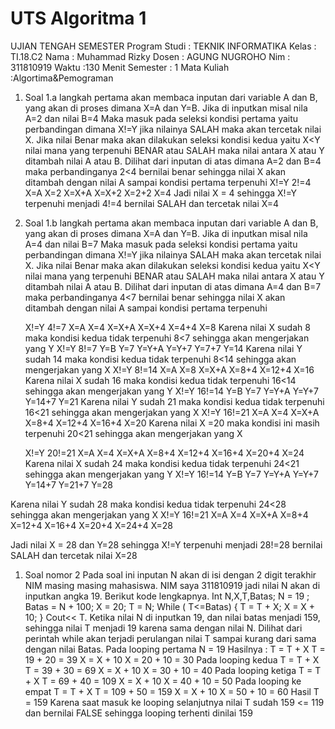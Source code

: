 # UTS Algoritma 1

UJIAN TENGAH SEMESTER
Program Studi : TEKNIK INFORMATIKA			Kelas		: TI.18.C2
Nama		: Muhammad Rizky			Dosen		: AGUNG NUGROHO
Nim		: 311810919				Waktu		:130 Menit
Semester	: 1					Mata Kuliah	:Algortima&Pemograman

1.	Soal 1.a langkah pertama akan membaca inputan dari variable A dan B, yang akan di proses dimana X=A dan Y=B.
Jika di inputkan misal nila A=2 dan nilai B=4
Maka masuk  pada seleksi kondisi pertama yaitu perbandingan dimana X!=Y jika nilainya SALAH maka akan tercetak nilai X.
Jika nilai Benar maka akan dilakukan seleksi kondisi kedua yaitu X<Y nilai mana yang terpenuhi  BENAR atau SALAH maka nilai antara X atau Y ditambah nilai A atau B.
Dilihat dari inputan di atas dimana A=2 dan B=4 maka perbandinganya 2<4 bernilai benar sehingga nilai X akan ditambah dengan nilai A sampai kondisi pertama terpenuhi
	X!=Y					2!=4
	X=A					X=2
X=X+A				X=X+2
					X=2+2
					X=4
Jadi nilai X = 4 sehingga X!=Y terpenuhi menjadi 4!=4 bernilai SALAH dan tercetak nilai X=4

2.	Soal 1.b langkah pertama akan membaca inputan dari variable A dan B, yang akan di proses dimana X=A dan Y=B.
Jika di inputkan misal nila A=4 dan nilai B=7
Maka masuk  pada seleksi kondisi pertama yaitu perbandingan dimana X!=Y jika nilainya SALAH maka akan tercetak nilai X.
Jika nilai Benar maka akan dilakukan seleksi kondisi kedua yaitu X<Y nilai mana yang terpenuhi  BENAR atau SALAH maka nilai antara X atau Y ditambah nilai A atau B.
Dilihat dari inputan di atas dimana A=4 dan B=7 maka perbandinganya 4<7 bernilai benar sehingga nilai X akan ditambah dengan nilai A sampai kondisi pertama terpenuhi

	X!=Y					4!=7
	X=A					X=4
X=X+A				X=X+4
					X=4+4
					X=8
Karena nilai X sudah 8 maka kondisi kedua tidak terpenuhi 8<7 sehingga akan mengerjakan yang Y
	X!=Y					8!=7
	Y=B					Y=7
Y=Y+A				Y=Y+7
					Y=7+7
					Y=14
Karena nilai Y sudah 14 maka kondisi kedua tidak terpenuhi 8<14 sehingga akan mengerjakan yang X
	X!=Y					8!=14
	X=A					X=8
X=X+A				X=8+4
					X=12+4
					X=16
Karena nilai X sudah 16 maka kondisi kedua tidak terpenuhi 16<14 sehingga akan mengerjakan yang Y
	X!=Y					16!=14
	Y=B					Y=7
Y=Y+A				Y=Y+7
					Y=14+7
					Y=21
Karena nilai Y sudah 21 maka kondisi kedua tidak terpenuhi 16<21 sehingga akan mengerjakan yang X
	X!=Y					16!=21
	X=A					X=4
X=X+A				X=8+4
					X=12+4
					X=16+4
					X=20
Karena nilai X =20 maka kondisi ini masih terpenuhi 20<21 sehingga akan mengerjakan yang X

	X!=Y					20!=21
	X=A					X=4
X=X+A				X=8+4
					X=12+4
					X=16+4
					X=20+4
					X=24
Karena nilai X sudah 24 maka kondisi kedua tidak terpenuhi 24<21 sehingga akan mengerjakan yang Y
	X!=Y					16!=14
	Y=B					Y=7
Y=Y+A				Y=Y+7
					Y=14+7
					Y=21+7
					Y=28

Karena nilai Y sudah 28 maka kondisi kedua tidak terpenuhi 24<28 sehingga akan mengerjakan yang X
	X!=Y					16!=21
	X=A					X=4
X=X+A				X=8+4
					X=12+4
					X=16+4
					X=20+4
					X=24+4
					X=28

Jadi nilai X = 28 dan Y=28 sehingga X!=Y terpenuhi menjadi 28!=28 bernilai SALAH dan tercetak nilai X=28






1.	Soal nomor 2 
Pada soal ini inputan N akan di isi dengan 2 digit terakhir NIM masing masing mahasiswa. NIM saya 311810919 jadi nilai N akan di inputkan angka 19.
Berikut kode lengkapnya.
	Int N,X,T,Batas;
	N = 19 ;
	Batas = N + 100;
	X = 20;
	T = N;
	While ( T<=Batas)
		{
		T = T + X;
		X = X + 10;
		}
	Cout<< T.
Ketika nilai N di inputkan 19, dan nilai batas menjadi 159, sehingga nilai T menjadi 19 karena sama dengan nilai N. Dilihat dari  perintah while akan terjadi perulangan nilai T sampai kurang dari sama dengan nilai Batas.
Pada looping pertama
N = 19
Hasilnya :
T = T + X   				T = 19 + 20	= 39
X = X + 10				X = 20 + 10	= 30
Pada looping kedua
T = T + X   				T = 39 + 30	= 69
X = X + 10				X = 30 + 10	= 40
Pada looping ketiga
T = T + X   				T = 69 + 40	= 109
X = X + 10				X = 40 + 10	= 50
Pada looping ke empat
T = T + X   				T = 109 + 50	= 159
X = X + 10				X = 50 + 10	= 60
Hasil T = 159 Karena saat masuk ke looping selanjutnya nilai T sudah 159 <= 119 dan bernilai FALSE sehingga looping terhenti dinilai 159

